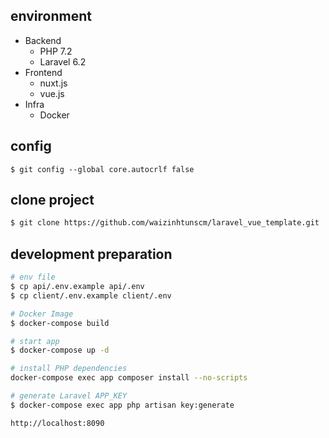 ## environment

- Backend
  - PHP 7.2
  - Laravel 6.2
- Frontend
  - nuxt.js
  - vue.js
- Infra
  - Docker

## config
```
$ git config --global core.autocrlf false
```
## clone project
```bash
$ git clone https://github.com/waizinhtunscm/laravel_vue_template.git
```
## development preparation

```bash
# env file
$ cp api/.env.example api/.env
$ cp client/.env.example client/.env

# Docker Image
$ docker-compose build

# start app
$ docker-compose up -d

# install PHP dependencies
docker-compose exec app composer install --no-scripts

# generate Laravel APP_KEY
$ docker-compose exec app php artisan key:generate

```
`http://localhost:8090`



